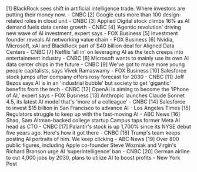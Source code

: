 [1] BlackRock sees shift in artificial intelligence trade. Where investors are putting their money now. - CNBC
[2] Google cuts more than 100 design-related roles in cloud unit - CNBC
[3] Applied Digital stock climbs 16% as AI demand fuels data center growth - CNBC
[4] ‘Agentic revolution’ driving new wave of AI investment, expert says - FOX Business
[5] Investment founder reveals AI networking value chain - FOX Business
[6] Nvidia, Microsoft, xAI and BlackRock part of $40 billion deal for Aligned Data Centers - CNBC
[7] Netflix ‘all in’ on leveraging AI as the tech creeps into entertainment industry - CNBC
[8] Microsoft wants to mainly use its own AI data center chips in the future - CNBC
[9] We've got to make more young people capitalists, says Vivek Ramaswamy - FOX Business
[10] Salesforce stock jumps after company offers rosy forecast for 2030 - CNBC
[11] Jeff Bezos says AI is in an 'industrial bubble' but society to get 'gigantic' benefits from the tech - CNBC
[12] OpenAi is aiming to become the 'iPhone of AI,' expert says - FOX Business
[13] Anthropic launches Claude Sonnet 4.5, its latest AI model that's 'more of a colleague' - CNBC
[14] Salesforce to invest $15 billion in San Francisco to advance AI - Los Angeles Times
[15] Regulators struggle to keep up with the fast-moving AI - ABC News
[16] Shaq, Sam Altman-backed college startup Campus taps former Meta AI head as CTO - CNBC
[17] Palantir's stock is up 1,700% since its NYSE debut five years ago. Here's how it got there - CNBC
[18] Trump's team keeps posting AI portraits of him. We keep clicking - ABC News
[19] Over 800 public figures, including Apple co-founder Steve Wozniak and Virgin's Richard Branson urge AI ‘superintelligence’ ban - CNBC
[20] German airline to cut 4,000 jobs by 2030, plans to utilize AI to boost profits - New York Post

